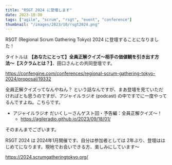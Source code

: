 ```yaml
---
title: "RSGT 2024 に登壇します"
date: 2023-10-30
tags: ["agile", "scrum", "rsgt", "event", "conference"]
thumbnail: "/images/2023/10/rsgt2024.png"
---
```


RSGT (Regional Scrum Gathering Tokyo) 2024 に登壇することになりました！

タイトルは **【あなたにとって】全員正解クイズ〜相手の価値観を引き出す方法〜【スクラムとは？】**、田口さんとの共同登壇です。

<https://confengine.com/conferences/regional-scrum-gathering-tokyo-2024/proposal/19332>

全員正解クイズってなんやねん？ という話なんですが、まあ登壇を見ていただければとも思うのですが、アジャイルラジオ (podcast) の中ですでに一度やってるんですよね。こちらです。

- アジャイルラジオ だいくしーさんゲスト回・予告編：全員正解クイズ〜！
  - <https://agileradio.github.io/2023/09/18/01/>

そのまんまでございます。

RSGT 2024 は 2024年1月開催です、自分は参加者としては 2年ぶり、登壇ははじめてになります。現地でお会いできる方、楽しみにしています〜

<https://2024.scrumgatheringtokyo.org/>
